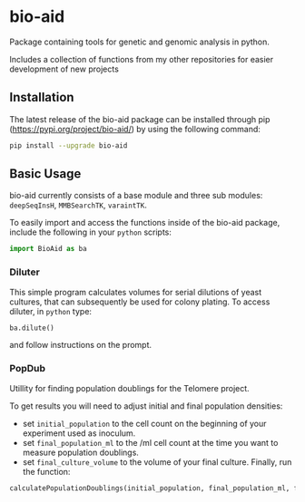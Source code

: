 # bio-aid
Package containing tools for genetic and genomic analysis in python.

Includes a collection of functions from my other repositories for easier development of new projects

## Installation
The latest release of the bio-aid package can be installed through pip (https://pypi.org/project/bio-aid/) by using the following command:
```bash
pip install --upgrade bio-aid
```
## Basic Usage
bio-aid currently consists of a base module and three sub modules: `deepSeqInsH`, `MMBSearchTK`, `varaintTK`.

To easily import and access the functions inside of the bio-aid package, include the following in your `python` scripts:

```python
import BioAid as ba
```
### Diluter
This simple program calculates volumes for serial dilutions of yeast cultures, that can subsequently be used for colony plating. To access diluter, in `python` type:
```python
ba.dilute()
```
and follow instructions on the prompt.

### PopDub
Utillity for finding population doublings for the Telomere project.

To get results you will need to adjust initial and final population densities:
- set `initial_population` to the cell count on the beginning of your experiment used as inoculum.
- set `final_population_ml` to the /ml cell count at the time you want to measure population doublings.
- set `final_culture_volume` to the volume of your final culture.
Finally, run the function:
```python
calculatePopulationDoublings(initial_population, final_population_ml, final_culture_volume)
```

